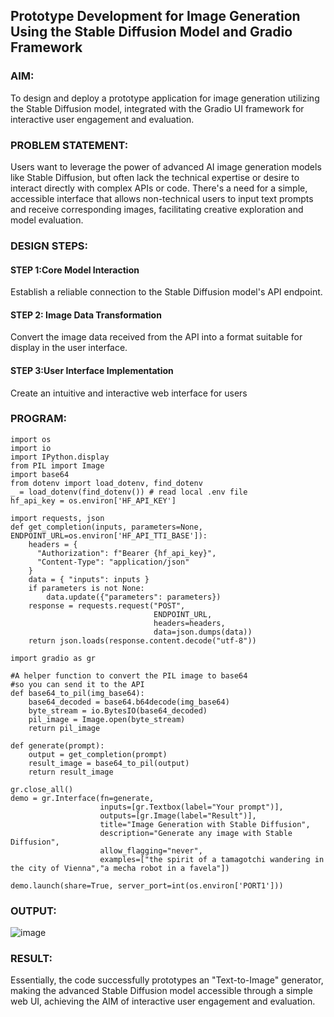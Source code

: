 ## Prototype Development for Image Generation Using the Stable Diffusion Model and Gradio Framework

### AIM:
To design and deploy a prototype application for image generation utilizing the Stable Diffusion model, integrated with the Gradio UI framework for interactive user engagement and evaluation.

### PROBLEM STATEMENT:
Users want to leverage the power of advanced AI image generation models like Stable Diffusion, but often lack the technical expertise or desire to interact directly with complex APIs or code. There's a need for a simple, accessible interface that allows non-technical users to input text prompts and receive corresponding images, facilitating creative exploration and model evaluation.

### DESIGN STEPS:

#### STEP 1:Core Model Interaction
Establish a reliable connection to the Stable Diffusion model's API endpoint.

#### STEP 2: Image Data Transformation
Convert the image data received from the API into a format suitable for display in the user interface.

#### STEP 3:User Interface Implementation 
Create an intuitive and interactive web interface for users

### PROGRAM:
```
import os
import io
import IPython.display
from PIL import Image
import base64 
from dotenv import load_dotenv, find_dotenv
_ = load_dotenv(find_dotenv()) # read local .env file
hf_api_key = os.environ['HF_API_KEY']

import requests, json
def get_completion(inputs, parameters=None, ENDPOINT_URL=os.environ['HF_API_TTI_BASE']):
    headers = {
      "Authorization": f"Bearer {hf_api_key}",
      "Content-Type": "application/json"
    }   
    data = { "inputs": inputs }
    if parameters is not None:
        data.update({"parameters": parameters})
    response = requests.request("POST",
                                ENDPOINT_URL,
                                headers=headers,
                                data=json.dumps(data))
    return json.loads(response.content.decode("utf-8"))

import gradio as gr 

#A helper function to convert the PIL image to base64
#so you can send it to the API
def base64_to_pil(img_base64):
    base64_decoded = base64.b64decode(img_base64)
    byte_stream = io.BytesIO(base64_decoded)
    pil_image = Image.open(byte_stream)
    return pil_image

def generate(prompt):
    output = get_completion(prompt)
    result_image = base64_to_pil(output)
    return result_image

gr.close_all()
demo = gr.Interface(fn=generate,
                    inputs=[gr.Textbox(label="Your prompt")],
                    outputs=[gr.Image(label="Result")],
                    title="Image Generation with Stable Diffusion",
                    description="Generate any image with Stable Diffusion",
                    allow_flagging="never",
                    examples=["the spirit of a tamagotchi wandering in the city of Vienna","a mecha robot in a favela"])

demo.launch(share=True, server_port=int(os.environ['PORT1']))
```

### OUTPUT:
![image](https://github.com/user-attachments/assets/229cadec-809a-43b3-a7c9-171ac7c0b6f5)

### RESULT:
Essentially, the code successfully prototypes an "Text-to-Image" generator, making the advanced Stable Diffusion model accessible through a simple web UI, achieving the AIM of interactive user engagement and evaluation.
